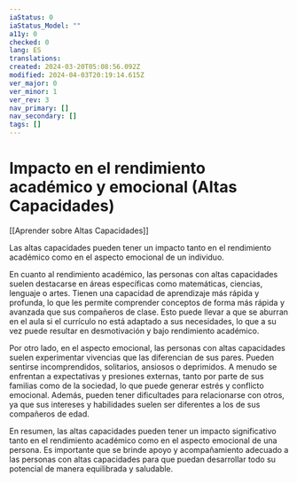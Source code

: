 ```yaml
---
iaStatus: 0
iaStatus_Model: ""
a11y: 0
checked: 0
lang: ES
translations: 
created: 2024-03-20T05:08:56.092Z
modified: 2024-04-03T20:19:14.615Z
ver_major: 0
ver_minor: 1
ver_rev: 3
nav_primary: []
nav_secondary: []
tags: []
---
```

# Impacto en el rendimiento académico y emocional (Altas Capacidades)

[[Aprender sobre Altas Capacidades]]

Las altas capacidades pueden tener un impacto tanto en el rendimiento académico como en el aspecto emocional de un individuo.

En cuanto al rendimiento académico, las personas con altas capacidades suelen destacarse en áreas específicas como matemáticas, ciencias, lenguaje o artes. Tienen una capacidad de aprendizaje más rápida y profunda, lo que les permite comprender conceptos de forma más rápida y avanzada que sus compañeros de clase. Esto puede llevar a que se aburran en el aula si el currículo no está adaptado a sus necesidades, lo que a su vez puede resultar en desmotivación y bajo rendimiento académico.

Por otro lado, en el aspecto emocional, las personas con altas capacidades suelen experimentar vivencias que las diferencian de sus pares. Pueden sentirse incomprendidos, solitarios, ansiosos o deprimidos. A menudo se enfrentan a expectativas y presiones externas, tanto por parte de sus familias como de la sociedad, lo que puede generar estrés y conflicto emocional. Además, pueden tener dificultades para relacionarse con otros, ya que sus intereses y habilidades suelen ser diferentes a los de sus compañeros de edad.

En resumen, las altas capacidades pueden tener un impacto significativo tanto en el rendimiento académico como en el aspecto emocional de una persona. Es importante que se brinde apoyo y acompañamiento adecuado a las personas con altas capacidades para que puedan desarrollar todo su potencial de manera equilibrada y saludable.
